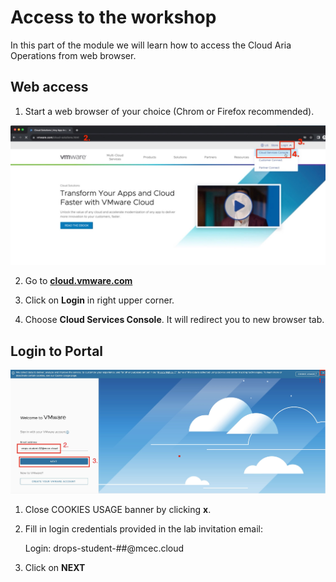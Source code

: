 # Access to the workshop

In this part of the module we will learn how to access the Cloud Aria Operations from web browser.

## Web access 

1. Start a web browser of your choice (Chrom or Firefox recommended).

![image-20230815112911479](./assets/image-20230815112911479.png)

2. Go to **<a href="https://www.vmware.com/cloud-solutions.html" target="_blank">cloud.vmware.com</a>** 

3. Click on **Login** in right upper corner.

4. Choose **Cloud Services Console**. It will redirect you to new browser tab. 

## Login to Portal

![image-20230815124101967](./assets/image-20230815124101967-2096065.png)

1. Close COOKIES USAGE banner by clicking **x**.

2. Fill in login credentials provided in the lab invitation email:

   Login: drops-student-##@mcec.cloud 

3. Click on **NEXT**

